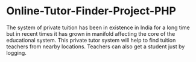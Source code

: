 # Online-Tutor-Finder-Project-PHP
The system of private tuition has been in existence in India for a long time but in recent times it has grown in manifold affecting the core of the educational system. This private tutor system will help to find tuition teachers from nearby locations. Teachers can also get a student just by logging.
